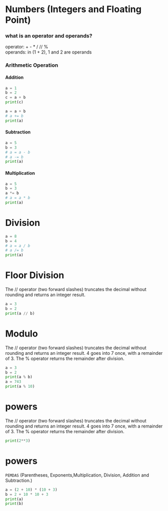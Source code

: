 # Numbers (Integers and Floating Point) 
### what is an operator and operands?
operator: + -   *   /   //  %     
operands: in (1 + 2), 1 and 2 are operands 
### Arithmetic Operation
#### Addition
```python
a = 1
b = 2
c = a + b
print(c)

a = a + b
# a += b
print(a)
```
#### Subtraction
```python
a = 5 
b = 3 
# a = a - b  
# a -= b 
print(a)
```

#### Multiplication
```python
a = 5 
b = 3 
a *= b 
# a = a * b
print(a)
```

# Division  
```python
a = 8 
b = 4 
# a = a / b 
# a /= b
print(a)
```

# Floor Division 
The // operator (two forward slashes) truncates the decimal without rounding and returns an integer result.
```python
a = 3 
b = 2 
print(a // b)
```

# Modulo 
The // operator (two forward slashes) truncates the decimal without rounding and returns an integer result.
4 goes into 7 once, with a remainder of 3. The % operator returns the remainder after division.    
```python
a = 3 
b = 2 
print(a % b)   
a = 743 
print(a % 10)
```
# powers 
The // operator (two forward slashes) truncates the decimal without rounding and returns an integer result.
4 goes into 7 once, with a remainder of 3. The % operator returns the remainder after division.    
```python
print(2**3)
```

# powers 
`PEMDAS`  (Parentheses, Exponents,Multiplication, Division, Addition and Subtraction.)
    
```python
a = (2 + 10) * (10 + 3)
b = 2 + 10 * 10 + 3
print(a)
print(b)
```